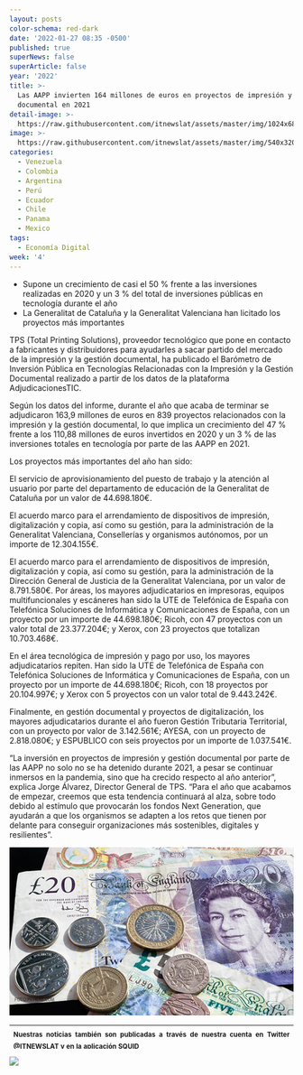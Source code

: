 ```yaml
---
layout: posts
color-schema: red-dark
date: '2022-01-27 08:35 -0500'
published: true
superNews: false
superArticle: false
year: '2022'
title: >-
  Las AAPP invierten 164 millones de euros en proyectos de impresión y gestión
  documental en 2021
detail-image: >-
  https://raw.githubusercontent.com/itnewslat/assets/master/img/1024x680/inversiones-g.jpg
image: >-
  https://raw.githubusercontent.com/itnewslat/assets/master/img/540x320/inversiones-p.jpg
categories:
  - Venezuela
  - Colombia
  - Argentina
  - Perú
  - Ecuador
  - Chile
  - Panama
  - Mexico
tags:
  - Economía Digital
week: '4'
---
```

- Supone un crecimiento de casi el 50 % frente a las inversiones realizadas en 2020 y un 3 % del total de inversiones públicas en tecnología durante el año
- La Generalitat de Cataluña y la Generalitat Valenciana han licitado los proyectos más importantes

TPS (Total Printing Solutions), proveedor tecnológico que pone en contacto a fabricantes y distribuidores para ayudarles a sacar partido del mercado de la impresión y la gestión documental, ha publicado el Barómetro de Inversión Pública en Tecnologías Relacionadas con la Impresión y la Gestión Documental realizado a partir de los datos de la plataforma AdjudicacionesTIC.

Según los datos del informe, durante el año que acaba de terminar se adjudicaron 163,9 millones de euros en 839 proyectos relacionados con la impresión y la gestión documental, lo que implica un crecimiento del 47 % frente a los 110,88 millones de euros invertidos en 2020 y un 3 % de las inversiones totales en tecnología por parte de las AAPP en 2021.

Los proyectos más importantes del año han sido:

El servicio de aprovisionamiento del puesto de trabajo y la atención al usuario por parte del departamento de educación de la Generalitat de Cataluña por un valor de 44.698.180€.
 
El acuerdo marco para el arrendamiento de dispositivos de impresión, digitalización y copia, así como su gestión, para la administración de la Generalitat Valenciana, Consellerías y organismos autónomos, por un importe de 12.304.155€.
 
El acuerdo marco para el arrendamiento de dispositivos de impresión, digitalización y copia, así como su gestión, para la administración de la Dirección General de Justicia de la Generalitat Valenciana, por un valor de 8.791.580€.
Por áreas, los mayores adjudicatarios en impresoras, equipos multifuncionales y escáneres han sido la UTE de Telefónica de España con Telefónica Soluciones de Informática y Comunicaciones de España, con un proyecto por un importe de 44.698.180€; Ricoh, con 47 proyectos con un valor total de 23.377.204€; y Xerox, con 23 proyectos que totalizan 10.703.468€.

En el área tecnológica de impresión y pago por uso, los mayores adjudicatarios repiten. Han sido la UTE de Telefónica de España con Telefónica Soluciones de Informática y Comunicaciones de España, con un proyecto por un importe de 44.698.180€; Ricoh, con 18 proyectos por 20.104.997€; y Xerox con 5 proyectos con un valor total de 9.443.242€.

Finalmente, en gestión documental y proyectos de digitalización, los mayores adjudicatarios durante el año fueron Gestión Tributaria Territorial, con un proyecto por valor de 3.142.561€; AYESA, con un proyecto de 2.818.080€; y ESPUBLICO con seis proyectos por un importe de 1.037.541€.

“La inversión en proyectos de impresión y gestión documental por parte de las AAPP no solo no se ha detenido durante 2021, a pesar se continuar inmersos en la pandemia, sino que ha crecido respecto al año anterior”, explica Jorge Álvarez, Director General de TPS. “Para el año que acabamos de empezar, creemos que esta tendencia continuará al alza, sobre todo debido al estímulo que provocarán los fondos Next Generation, que ayudarán a que los organismos se adapten a los retos que tienen por delante para conseguir organizaciones más sostenibles, digitales y resilientes”.

![](https://raw.githubusercontent.com/itnewslat/assets/master/img/540x320/inversiones-p.jpg)

<table style="height: 42px;" width="569">
<tbody>
<tr>
<td style="text-align: justify;"><sub><strong>Nuestras noticias también son publicadas a través de nuestra cuenta en Twitter <a href="https://twitter.com/itnewslat?lang=es">@ITNEWSLAT</a> y en la aplicación <a href="https://squidapp.co/en/">SQUID</a></strong></sub></td>
</tr>
</tbody>
</table>

<img src="https://tracker.metricool.com/c3po.jpg?hash=56f88a41e39ab42c063cc51676587a04"/>